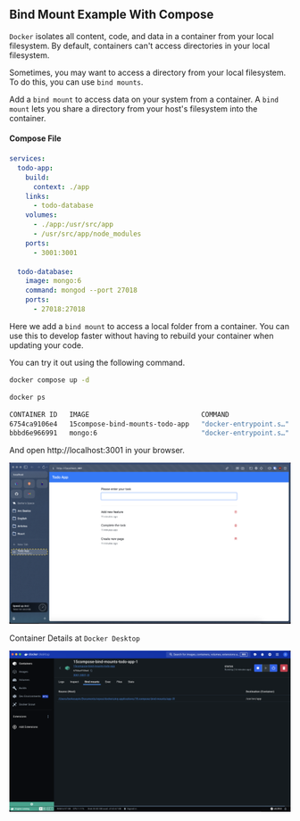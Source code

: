 ## Bind Mount Example With Compose

`Docker` isolates all content, code, and data in a container from your local filesystem. By default, containers can't access directories in your local filesystem.

Sometimes, you may want to access a directory from your local filesystem. To do this, you can use `bind mounts`.

Add a `bind mount` to access data on your system from a container. A `bind mount` lets you share a directory from your host's filesystem into the container.

#### Compose File

```yaml
services:
  todo-app:
    build:
      context: ./app
    links:
      - todo-database
    volumes:
      - ./app:/usr/src/app
      - /usr/src/app/node_modules
    ports:
      - 3001:3001

  todo-database:
    image: mongo:6
    command: mongod --port 27018
    ports:
      - 27018:27018
```

Here we add a `bind mount` to access a local folder from a container. You can use this to develop faster without having to rebuild your container when updating your code.

You can try it out using the following command.

```sh
docker compose up -d
```

```sh
docker ps
```

```sh
CONTAINER ID   IMAGE                            COMMAND                  CREATED          STATUS          PORTS                                 NAMES
6754ca9106e4   15compose-bind-mounts-todo-app   "docker-entrypoint.s…"   15 minutes ago   Up 15 minutes   0.0.0.0:3001->3001/tcp                15compose-bind-mounts-todo-app-1
bbbd6e966991   mongo:6                          "docker-entrypoint.s…"   15 minutes ago   Up 15 minutes   27017/tcp, 0.0.0.0:27018->27018/tcp   15compose-bind-mounts-todo-database-1
```

And open http://localhost:3001 in your browser.

![img](assets/docker1.png)

Container Details at `Docker Desktop`

![img](assets/docker2.png)
